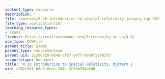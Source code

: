 ```yaml
---
content_type: resource
description: ''
file: /courses/8-20-introduction-to-special-relativity-january-iap-2021/c982c90fb0a96eee1d4c2c6db354a0d0_MIT8_20iap21_midterm2.pdf
file_type: application/pdf
learning_resource_types:
- Exams
license: https://creativecommons.org/licenses/by-nc-sa/4.0/
ocw_type: OCWFile
parent_title: Exams
parent_type: CourseSection
parent_uid: 31206b29-0d40-cf5f-b4ff-09b0f25f63fd
resourcetype: Document
title: '8.20 Introduction to Special Relativity, Midterm 2 '
uid: c982c90f-b0a9-6eee-1d4c-2c6db354a0d0
---
```

